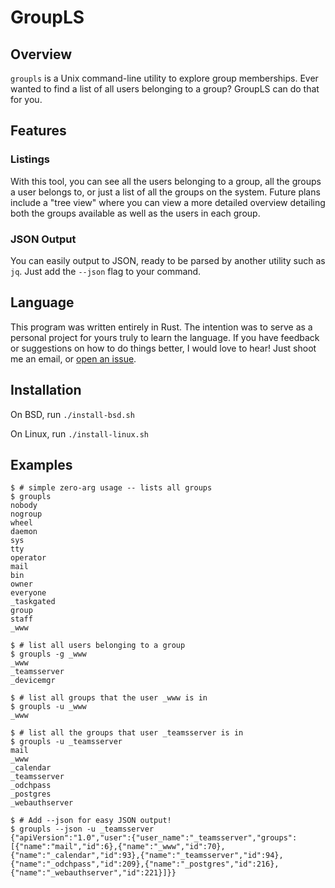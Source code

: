 # GroupLS

## Overview

`groupls` is a Unix command-line utility to explore group memberships. Ever wanted to find
a list of all users belonging to a group? GroupLS can do that for you.

## Features

### Listings
With this tool, you can see all the users belonging to a group, all the groups a user belongs to,
or just a list of all the groups on the system. Future plans include a "tree view" where you can
view a more detailed overview detailing both the groups available as well as the users in each group.

### JSON Output
You can easily output to JSON, ready to be parsed by another utility such as `jq`. Just add the `--json`
flag to your command.

## Language
This program was written entirely in Rust. The intention was to serve as a personal project for
yours truly to learn the language. If you have feedback or suggestions on how to do things better,
I would love to hear! Just shoot me an email, or [open an issue](https://github.com/philip-peterson/groupls/issues/new).

## Installation

On BSD, run `./install-bsd.sh`

On Linux, run `./install-linux.sh`

## Examples

```shell
$ # simple zero-arg usage -- lists all groups
$ groupls
nobody
nogroup
wheel
daemon
sys
tty
operator
mail
bin
owner
everyone
_taskgated
group
staff
_www
```

```shell
$ # list all users belonging to a group
$ groupls -g _www
_www
_teamsserver
_devicemgr
```

```shell
$ # list all groups that the user _www is in
$ groupls -u _www
_www
```

```shell
$ # list all the groups that user _teamsserver is in
$ groupls -u _teamsserver
mail
_www
_calendar
_teamsserver
_odchpass
_postgres
_webauthserver
```

```shell
$ # Add --json for easy JSON output!
$ groupls --json -u _teamsserver
{"apiVersion":"1.0","user":{"user_name":"_teamsserver","groups":[{"name":"mail","id":6},{"name":"_www","id":70},{"name":"_calendar","id":93},{"name":"_teamsserver","id":94},{"name":"_odchpass","id":209},{"name":"_postgres","id":216},{"name":"_webauthserver","id":221}]}}
```
